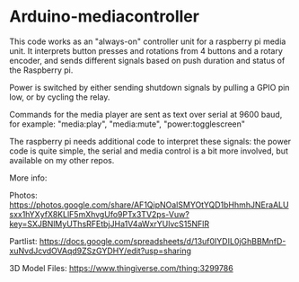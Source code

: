 # Arduino-mediacontroller

This code works as an "always-on" controller unit for a raspberry pi media unit. It interprets button presses and rotations from 4 buttons and a rotary encoder, and sends different signals based on push duration and status of the Raspberry pi.

Power is switched by either sending shutdown signals by pulling a GPIO pin low, or by cycling the relay.

Commands for the media player are sent as text over serial at 9600 baud, for example: "media:play", "media:mute", "power:togglescreen"

The raspberry pi needs additional code to interpret these signals: the power code is quite simple, the serial and media control is a bit more involved, but available on my other repos.

More info:

Photos: https://photos.google.com/share/AF1QipNOalSMYOtYQD1bHhmhJNEraALUsxx1hYXyfX8KLlF5mXhvgUfo9PTx3TV2ps-Vuw?key=SXJBNlMyUThsRFEtbjJHa1V4aWxrYUlvcS15NFlR

Partlist: https://docs.google.com/spreadsheets/d/13uf0IYDIL0jGhBBMnfD-xuNvdJcvdOVAqd9ZSzGYDHY/edit?usp=sharing

3D Model Files: https://www.thingiverse.com/thing:3299786
